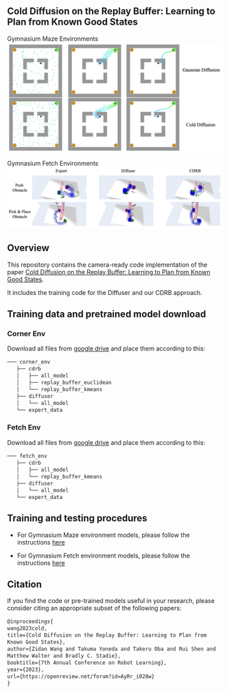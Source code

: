 ## Cold Diffusion on the Replay Buffer: Learning to Plan from Known Good States

Gymnasium Maze Environments
![Sample Image](resources/figs/intuition.png)

Gymnasium Fetch Environments
![Sample Image](resources/figs/fetch-combinated-labeled.png)

## Overview

This repository contains the camera-ready code implementation of the paper [Cold Diffusion on the Replay Buffer: Learning to Plan from Known Good States](https://openreview.net/forum?id=AyRr_i028w).

It includes the training code for the Diffuser and our CDRB approach. 

## Training data and pretrained model download

### Corner Env

Download all files from [google drive](https://drive.google.com/drive/folders/1cNq8Bn3ma-w_RmuXCNCrmE_xVIu4xfFw?usp=drive_link) and place them according to this:

```plaintext
─── corner_env
   ├── cdrb
   │   ├── all_model
   │   ├── replay_buffer_euclidean
   │   └── replay_buffer_kmeans
   ├── diffuser
   │   └── all_model
   └── expert_data
```

### Fetch Env

Download all files from [google drive](https://drive.google.com/drive/folders/1tS2i-VqO5VLRxXklP33TFace-qwWwl4I?usp=drive_link) and place them according to this:

```plaintext
─── fetch_env
   ├── cdrb
   │   ├── all_model
   │   └── replay_buffer_kmeans
   ├── diffuser
   │   └── all_model
   └── expert_data
```

## Training and testing procedures

- For Gymnasium Maze environment models, please follow the instructions [here](corner_env/README.md)

- For Gymnasium Fetch environment models, please follow the instructions [here](fetch_env/README.md)

## Citation

If you find the code or pre-trained models useful in your research, please consider citing an appropriate subset of the following papers:

```plaintext
@inproceedings{
wang2023cold,
title={Cold Diffusion on the Replay Buffer: Learning to Plan from Known Good States},
author={Zidan Wang and Takuma Yoneda and Takeru Oba and Rui Shen and Matthew Walter and Bradly C. Stadie},
booktitle={7th Annual Conference on Robot Learning},
year={2023},
url={https://openreview.net/forum?id=AyRr_i028w}
}
```
